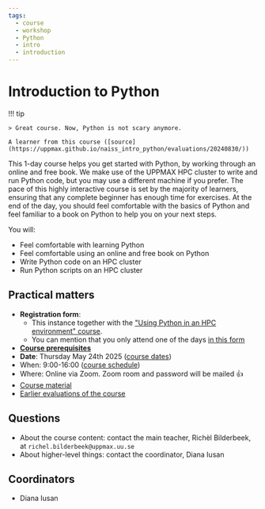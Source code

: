 ```yaml
---
tags:
  - course
  - workshop
  - Python
  - intro
  - introduction
---
```


# Introduction to Python

!!! tip

    > Great course. Now, Python is not scary anymore.

    A learner from this course ([source](https://uppmax.github.io/naiss_intro_python/evaluations/20240830/))

This 1-day course helps you get started with Python,
by working through an online and free book.
We make use of the UPPMAX HPC cluster
to write and run Python code,
but you may use a different machine if you prefer.
The pace of this highly interactive course
is set by the majority of learners,
ensuring that any complete beginner
has enough time for exercises.
At the end of the day, you should feel comfortable with the basics
of Python and feel familiar to a book on Python to help you on your next steps.

You will:

- Feel comfortable with learning Python
- Feel comfortable using an online and free book on Python
- Write Python code on an HPC cluster
- Run Python scripts on an HPC cluster

## Practical matters

- **Registration form**:
    - This instance together with the ["Using Python in an HPC environment" course](https://docs.uppmax.uu.se/courses_workshops/hpc_python/).
    - You can mention that you only attend one of the days [in this form](https://www.hpc2n.umu.se/events/courses/2025/spring/hpc-python)
- **[Course prerequisites](https://uppmax.github.io/naiss_intro_python/prereqs/)**
- **Date**: Thursday May 24th 2025 ([course dates](https://uppmax.github.io/naiss_intro_python/course_dates/))
- When: 9:00-16:00 ([course schedule](https://uppmax.github.io/naiss_intro_python/schedule/))
- Where: Online via Zoom. Zoom room and password will be mailed :+1:
- [Course material](https://uppmax.github.io/naiss_intro_python/)
- [Earlier evaluations of the course](https://uppmax.github.io/naiss_intro_python/evaluations/)

## Questions

- About the course content: contact the main teacher, Richèl Bilderbeek,
  at `richel.bilderbeek@uppmax.uu.se`
- About higher-level things: contact the coordinator, Diana Iusan

## Coordinators

- Diana Iusan

